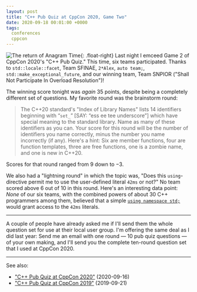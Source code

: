 ```yaml
---
layout: post
title: "C++ Pub Quiz at CppCon 2020, Game Two"
date: 2020-09-18 00:01:00 +0000
tags:
  conferences
  cppcon
---
```


![The return of Anagram Time](/blog/images/2020-09-18-anagram-time-2.jpg){: .float-right}
Last night I emceed Game 2 of CppCon 2020's "C++ Pub Quiz."
This time, six teams participated. Thanks to `std::locale::facet`,
Team SFINAE, `2*Alex`, `auto team;`, `std::make_exceptional_future`,
and our winning team, Team SNPIOR ("Shall Not Participate In Overload Resolution")!

The winning score tonight was _again_ 35 points, despite being a completely different
set of questions. My favorite round was the brainstorm round:

> The C++20 standard's "Index of Library Names" lists 14 identifiers
> beginning with “`set_`” [SAY: “ess ee tee underscore”] which have special meaning
> to the standard library. Name as many of these identifiers as you can. Your score
> for this round will be the number of identifiers you name correctly, minus the
> number you name incorrectly (if any). Here's a hint: Six are member functions,
> four are function templates, three are free functions, one is a zombie name,
> and one is new in C++20.

Scores for that round ranged from 9 down to −3.

We also had a "lightning round" in which the topic was, "Does this `using`-directive
permit me to use the user-defined literal `42ms` or not?" No team scored above 6 out of 10
in this round. Here's an interesting data point: _None_ of our six teams, with the
combined powers of about 30 C++ programmers among them, believed that a simple
[`using namespace std;`](https://godbolt.org/z/6j35e3)
would grant access to the `42ms` literals.

----

A couple of people have already asked me if I'll send them the whole question set
for use at their local user group. I'm offering the same deal as I did last year:
Send me an email with one round — 10 pub quiz questions — of your own making, and
I'll send you the complete ten-round question set that I used at CppCon 2020.

----

See also:

* ["C++ Pub Quiz at CppCon 2020"](/blog/2020/09/16/cppcon-2020-pub-quiz/) (2020-09-16)
* ["C++ Pub Quiz at CppCon 2019"](/blog/2019/09/21/cppcon-2019-pub-quiz/) (2019-09-21)
